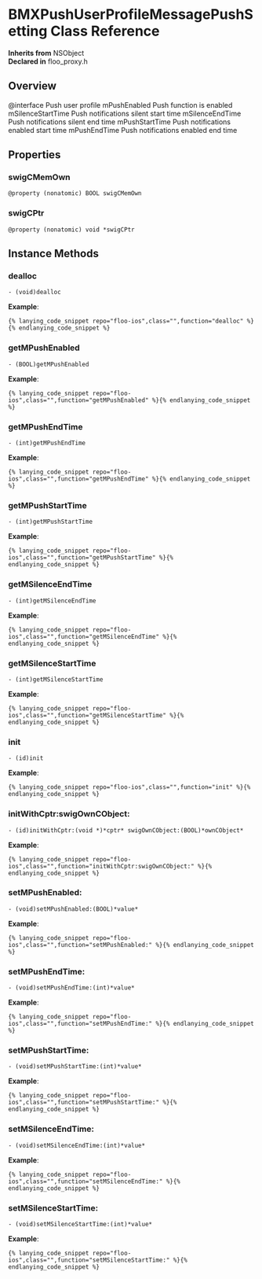# BMXPushUserProfileMessagePushSetting Class Reference

  **Inherits from** NSObject  
  **Declared in** floo_proxy.h  

## Overview

@interface Push user profile
mPushEnabled Push function is enabled
mSilenceStartTime Push notifications silent start time
mSilenceEndTime Push notifications silent end time
mPushStartTime Push notifications enabled start time
mPushEndTime Push notifications enabled end time

## Properties

<a name="//api/name/swigCMemOwn" title="swigCMemOwn"></a>
### swigCMemOwn

`@property (nonatomic) BOOL swigCMemOwn`

<a name="//api/name/swigCPtr" title="swigCPtr"></a>
### swigCPtr

`@property (nonatomic) void *swigCPtr`

<a title="Instance Methods" name="instance_methods"></a>
## Instance Methods

<a name="//api/name/dealloc" title="dealloc"></a>
### dealloc

`- (void)dealloc`

<a name="//api/name/getMPushEnabled" title="getMPushEnabled"></a>
**Example**:
```
{% lanying_code_snippet repo="floo-ios",class="",function="dealloc" %}{% endlanying_code_snippet %}
```
### getMPushEnabled

`- (BOOL)getMPushEnabled`

<a name="//api/name/getMPushEndTime" title="getMPushEndTime"></a>
**Example**:
```
{% lanying_code_snippet repo="floo-ios",class="",function="getMPushEnabled" %}{% endlanying_code_snippet %}
```
### getMPushEndTime

`- (int)getMPushEndTime`

<a name="//api/name/getMPushStartTime" title="getMPushStartTime"></a>
**Example**:
```
{% lanying_code_snippet repo="floo-ios",class="",function="getMPushEndTime" %}{% endlanying_code_snippet %}
```
### getMPushStartTime

`- (int)getMPushStartTime`

<a name="//api/name/getMSilenceEndTime" title="getMSilenceEndTime"></a>
**Example**:
```
{% lanying_code_snippet repo="floo-ios",class="",function="getMPushStartTime" %}{% endlanying_code_snippet %}
```
### getMSilenceEndTime

`- (int)getMSilenceEndTime`

<a name="//api/name/getMSilenceStartTime" title="getMSilenceStartTime"></a>
**Example**:
```
{% lanying_code_snippet repo="floo-ios",class="",function="getMSilenceEndTime" %}{% endlanying_code_snippet %}
```
### getMSilenceStartTime

`- (int)getMSilenceStartTime`

<a name="//api/name/init" title="init"></a>
**Example**:
```
{% lanying_code_snippet repo="floo-ios",class="",function="getMSilenceStartTime" %}{% endlanying_code_snippet %}
```
### init

`- (id)init`

<a name="//api/name/initWithCptr:swigOwnCObject:" title="initWithCptr:swigOwnCObject:"></a>
**Example**:
```
{% lanying_code_snippet repo="floo-ios",class="",function="init" %}{% endlanying_code_snippet %}
```
### initWithCptr:swigOwnCObject:

`- (id)initWithCptr:(void *)*cptr* swigOwnCObject:(BOOL)*ownCObject*`

<a name="//api/name/setMPushEnabled:" title="setMPushEnabled:"></a>
**Example**:
```
{% lanying_code_snippet repo="floo-ios",class="",function="initWithCptr:swigOwnCObject:" %}{% endlanying_code_snippet %}
```
### setMPushEnabled:

`- (void)setMPushEnabled:(BOOL)*value*`

<a name="//api/name/setMPushEndTime:" title="setMPushEndTime:"></a>
**Example**:
```
{% lanying_code_snippet repo="floo-ios",class="",function="setMPushEnabled:" %}{% endlanying_code_snippet %}
```
### setMPushEndTime:

`- (void)setMPushEndTime:(int)*value*`

<a name="//api/name/setMPushStartTime:" title="setMPushStartTime:"></a>
**Example**:
```
{% lanying_code_snippet repo="floo-ios",class="",function="setMPushEndTime:" %}{% endlanying_code_snippet %}
```
### setMPushStartTime:

`- (void)setMPushStartTime:(int)*value*`

<a name="//api/name/setMSilenceEndTime:" title="setMSilenceEndTime:"></a>
**Example**:
```
{% lanying_code_snippet repo="floo-ios",class="",function="setMPushStartTime:" %}{% endlanying_code_snippet %}
```
### setMSilenceEndTime:

`- (void)setMSilenceEndTime:(int)*value*`

<a name="//api/name/setMSilenceStartTime:" title="setMSilenceStartTime:"></a>
**Example**:
```
{% lanying_code_snippet repo="floo-ios",class="",function="setMSilenceEndTime:" %}{% endlanying_code_snippet %}
```
### setMSilenceStartTime:

`- (void)setMSilenceStartTime:(int)*value*`

**Example**:
```
{% lanying_code_snippet repo="floo-ios",class="",function="setMSilenceStartTime:" %}{% endlanying_code_snippet %}
```
